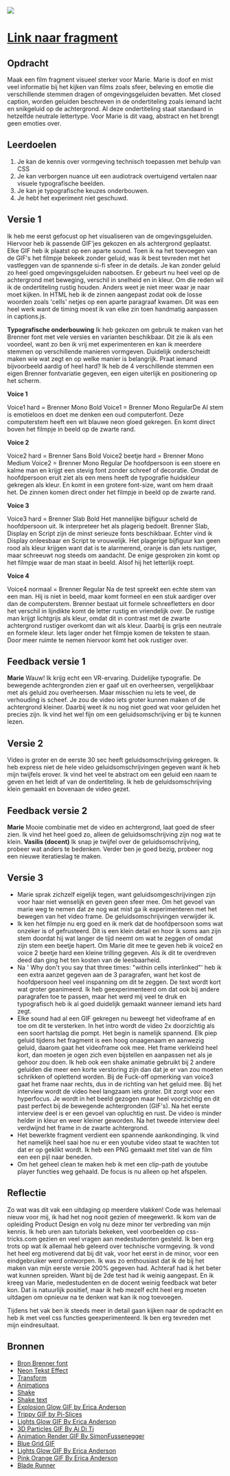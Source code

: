 ![](https://iili.io/JjNKgI.png)

# [Link naar fragment](https://demilouise.github.io/webtypografie/closed-captions/)

## Opdracht
Maak een film fragment visueel sterker voor Marie. Marie is doof en mist veel informatie bij het kijken van films zoals sfeer, beleving en emotie die verschillende stemmen dragen of omgevingsgeluiden bevatten. Met closed caption, worden geluiden beschreven in de ondertiteling zoals iemand lacht en snikgeluid op de achtergrond.  Al deze ondertiteling staat standaard in hetzelfde neutrale lettertype. Voor Marie is dit vaag, abstract en het brengt geen emoties over.

## Leerdoelen
1. Je kan de kennis over vormgeving technisch toepassen met behulp van CSS
2. Je kan verborgen nuance uit een audiotrack overtuigend vertalen naar visuele typografische beelden.
3. Je kan je typografische keuzes onderbouwen.
4. Je hebt het experiment niet geschuwd.

## Versie 1
Ik heb me eerst gefocust op het visualiseren van de omgevingsgeluiden. Hiervoor heb ik passende GIF'jes gekozen en als achtergrond geplaatst. Elke GIF heb ik plaatst op een aparte sound. Toen ik na het toevoegen van de GIF's het filmpje bekeek zonder geluid, was ik best tevreden met het vastleggen van de spannende si-fi sfeer in de details. Je kan zonder geluid zo heel goed omgevingsgeluiden nabootsen. Er gebeurt nu heel veel op de achtergrond met beweging, verschil in snelheid en in kleur. Om die reden wil ik de ondertiteling rustig houden. Anders weet je niet meer waar je naar moet kijken.
In HTML heb ik de zinnen aangepast zodat ook de losse woorden zoals 'cells' netjes op een aparte paragraaf kwamen. Dit was een heel werk want de timing moest ik van elke zin toen handmatig aanpassen in captions.js. 

**Typografische onderbouwing**
Ik heb gekozen om gebruik te maken van het Brenner font met vele versies en varianten beschikbaar. Dit zie ik als een voordeel, want zo ben ik vrij met experimenteren en kan ik meerdere stemmen op verschillende manieren vormgeven. Duidelijk onderscheidt maken wie wat zegt en op welke manier is belangrijk. Praat iemand bijvoorbeeld aardig of heel hard? Ik heb de 4 verschillende stemmen een eigen Brenner fontvariatie gegeven, een eigen uiterlijk en positionering op het scherm.

**Voice 1**

Voice1 hard = Brenner Mono Bold
Voice1 = Brenner Mono RegularDe AI stem is emotieloos en doet me denken een oud computerfont. Deze computerstem heeft een wit blauwe neon gloed gekregen. En komt direct boven het filmpje in beeld op de zwarte rand.

**Voice 2**

Voice2 hard = Brenner Sans Bold
Voice2 beetje hard = Brenner Mono Medium
Voice2 = Brenner Mono Regular
De hoofdpersoon is een stoere en kalme man en krijgt een stevig font zonder schreef of decoratie. Omdat de hoofdpersoon eruit ziet als een mens heeft de typografie huidskleur gekregen als kleur. En komt in een grotere font-size, want om hem draait het. De zinnen komen direct onder het filmpje in beeld op de zwarte rand.

**Voice 3**

Voice3 hard = Brenner Slab Bold
Het mannelijke bijfiguur scheld de hoofdpersoon uit. Ik interpreteer het als plagerig bedoelt. Brenner Slab, Display en Script zijn de minst serieuze fonts beschikbaar. Echter vind ik Display onleesbaar en Script te vrouwelijk. Het plagerige bijfiguur kan geen rood als kleur krijgen want dat is te alarmerend, oranje is dan iets rustiger, maar schreeuwt nog steeds om aandacht. De enige gesproken zin komt op het filmpje waar de man staat in beeld. Alsof hij het letterlijk roept.

**Voice 4**

Voice4 normaal = Brenner Regular
Na de test spreekt een echte stem van een man. Hij is niet in beeld, maar komt formeel en een stuk aardiger over dan de computerstem. Brenner bestaat uit formele schreefletters en door het verschil in lijndikte komt de letter rustig en vriendelijk over. 
De rustige man krijgt lichtgrijs als kleur, omdat dit in contrast met de zwarte achtergrond rustiger overkomt dan wit als kleur. Daarbij is grijs een neutrale en formele kleur. Iets lager onder het filmpje komen de teksten te staan. Door meer ruimte te nemen hiervoor komt het ook rustiger over.

## Feedback versie 1 
**Marie**
Wauw! Ik krijg echt een VR-ervaring. Duidelijke typografie. De bewegende achtergronden zien er gaaf uit en overheersen, vergelijkbaar met als geluid zou overheersen. Maar misschien nu iets te veel, de verhouding is scheef. Je zou de video iets groter kunnen maken of de achtergrond kleiner. Daarbij weet ik nu nog niet goed wat voor geluiden het precies zijn. Ik vind het wel fijn om een geluidsomschrijving er bij te kunnen lezen.

## Versie 2
Video is groter en de eerste 30 sec heeft geluidsomschrijving gekregen. Ik heb express niet de hele video geluidsomschrijvingen gegeven want ik heb mijn twijfels erover. Ik vind het veel te abstract om een geluid een naam te geven en het leidt af van de ondertiteling. Ik heb de geluidsomschrijving klein gemaakt en bovenaan de video gezet. 

## Feedback versie 2
**Marie** 
Mooie combinatie met de video en achtergrond, laat goed de sfeer zien. Ik vind het heel goed zo, alleen de geluidsomschrijving zijn nog wat te klein.
**Vasilis (docent)**
Ik snap je twijfel over de geluidsomschrijving, probeer wat anders te bedenken. Verder ben je goed bezig, probeer nog een nieuwe iteratieslag te maken.

## Versie 3
- Marie sprak zichzelf eigelijk tegen, want geluidsomgeschrijvingen zijn voor haar niet wenselijk en geven geen sfeer mee. Om het gevoel van marie weg te nemen dat ze nog wat mist ga ik experimenteren met het bewegen van het video frame. De geluidsomschrijvingen verwijder ik. 
- Ik ken het filmpje nu erg goed en ik merk dat de hoofdpersoon soms wat onzeker is of gefrusteerd. Dit is een klein detail en hoor ik soms aan zijn stem doordat hij wat langer de tijd neemt om wat te zeggen of omdat zijn stem een beetje hapert. Om Marie dit mee te geven heb ik voice2 en voice 2 beetje hard een kleine trilling gegeven. Als ik dit te overdreven deed dan ging het ten kosten van de leesbaarheid.
- Na ' Why don't you say that three times: "within cells interlinked"' heb ik een extra aanzet gegeven aan de 3 paragrafen, want het kost de hoofdpersoon heel veel inspanning om dit te zeggen. De text wordt kort wat groter geanimeerd. Ik heb geexperimenteerd om dat ook bij andere paragrafen toe te passen, maar het werd mij veel te druk en typografisch heb ik al goed duidelijk gemaakt wanneer iemand iets hard zegt. 
- Elke sound had al een GIF gekregen nu beweegt het videoframe af en toe om dit te versterken. In het intro wordt de video 2x doorzichtig als een soort hartslag die pompt. Het begin is namelijk spannend. 
Elk piep geluid tijdens het fragment is een hoog onaagenaam en aanwezig geluid, daarom gaat het videoframe ook mee. Het frame verkleind heel kort, dan moeten je ogen zich even bijstellen en aanpassen net als je gehoor zou doen. 
Ik heb ook een shake animatie gebruikt bij 2 andere geluiden die meer een korte verstoring zijn dan dat je er van zou moeten schrikken of oplettend worden. 
Bij de Fuck-off opmerking van voice3 gaat het frame naar rechts, dus in de richting van het geluid mee.
Bij het interview wordt de video heel langzaam iets groter. Dit zorgt voor een hyperfocus. Je wordt in het beeld gezogen maar heel voorzichtig en dit past perfect bij de bewegende achtergronden (GIF's). Na het eerste interview deel is er een gevoel van opluchtig en rust. De video is minder helder in kleur en weer kleiner geworden. Na het tweede interview deel verdwijnd het frame in de zwarte achtergrond.
- Het bewerkte fragment verdient een spannende aankondinging. Ik vind het namelijk heel saai hoe nu er een youtube video staat te wachten tot dat er op geklikt wordt. Ik heb een PNG gemaakt met titel van de film een een pijl naar beneden.
- Om het geheel clean te maken heb ik met een clip-path de youtube player functies weg gehaald. De focus is nu alleen op het afspelen.

## Reflectie
Zo wat was dit vak een uitdaging op meerdere vlakken! Code was helemaal nieuw voor mij, ik had het nog nooit gezien of meegewerkt. Ik kom van de opleiding Product Design en volg nu deze minor ter verbreding van mijn kennis. Ik heb uren aan tutorials bekeken, veel voorbeelden op css-tricks.com gezien en veel vragen aan medestudenten gesteld. Ik ben erg trots op wat ik allemaal heb geleerd over technische vormgeving. Ik vond het heel erg motiverend dat bij dit vak, voor het eerst in de minor, voor een eindgebruiker werd ontworpen. Ik was zo enthousiast dat ik de bij het maken van mijn eerste versie 200% gegeven had. Achteraf had ik het beter wat kunnen spreiden. Want bij de 2de test had ik weinig aangepast. En ik kreeg van Marie, medestudenten en de docent weinig feedback wat beter kon. Dat is natuurlijk positief, maar ik heb mezelf echt heel erg moeten uitdagen om opnieuw na te denken wat kan ik nog toevoegen. 

Tijdens het vak ben ik steeds meer in detail gaan kijken naar de opdracht en heb ik met veel css functies geexperimenteerd. Ik ben erg tevreden met mijn eindresultaat. 

## Bronnen
- [Bron Brenner font](https://github.com/brittrademaker/web-typography-18-19/blob/master/brenner.pdf.)
- [Neon Tekst Effect](https://codepen.io/AllThingsSmitty/pen/VzXrgY?editors=1100)
- [Transform](https://codepen.io/vineethtrv/pen/XKKEgM?editors=0100)
- [Animations](https://animista.net/)
- [Shake](https://codepen.io/elrumordelaluz/pen/pHKcC)
- [Shake text](https://codepen.io/rauldronca/pen/ZyNQPX?editors=1100)
- [Explosion Glow GIF by Erica Anderson](https://media.giphy.com/media/26DN2OXtNbAzogbvO/giphy.gif)
- [Trippy GIF by Pi-Slices](https://giphy.com/gifs/trippy-abstract-pi-slices-l0ExdDroBZXHASoBW)
- [Lights Glow GIF By Erica Anderson](https://giphy.com/gifs/trippy-weird-black-2wW3IcGOpGHs6mphu5)
- [3D Particles GIF By Ai Di Ti](https://giphy.com/gifs/lPHrJvdUC7ffW)
- [Animation Render GIF By SimonFussenegger](https://giphy.com/gifs/animation-design-motion-xUPGcm1ufOrvUlAZ2w)
- [Blue Grid GIF](https://giphy.com/gifs/perfect-loops-3h3yr4vwOced7pEGrb)
- [Lights Glow GIF By Erica Anderson](https://giphy.com/gifs/trippy-weird-psychedelic-3oxHQy8tANyw2Wx7Dq)
- [Pink Orange GIF By Erica Anderson](https://giphy.com/gifs/trippy-weird-psychedelic-3ohhwkciVuXOgX7z44)
- [Blade Runner](https://pngio.com/images/png-a938348.html)

